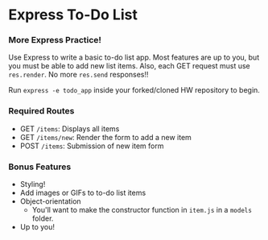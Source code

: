 # Express To-Do List

### More Express Practice!

Use Express to write a basic to-do list app. Most features are up to you, but you must be able to add new list items. Also, each GET request must use `res.render`. No more `res.send` responses!!

Run `express -e todo_app` inside your forked/cloned HW repository to begin.

### Required Routes

* GET `/items`: Displays all items
* GET `/items/new`: Render the form to add a new item
* POST `/items`: Submission of new item form

### Bonus Features

* Styling!
* Add images or GIFs to to-do list items
* Object-orientation
  * You'll want to make the constructor function in `item.js` in a `models` folder.
* Up to you!
